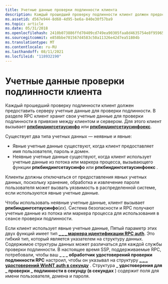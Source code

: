 ```yaml
---
title: Учетные данные проверки подлинности клиента
description: Каждый прошедший проверку подлинности клиент должен предоставить серверу учетные данные для проверки подлинности.
ms.assetid: d567e944-8d68-4d95-be6a-840e30f57ba9
ms.topic: article
ms.date: 05/31/2018
ms.openlocfilehash: 2410b073886ffd70409cd749ea90305faa8d4635754e8f9596547c47bb976800
ms.sourcegitcommit: e858bbe701567d4583c50a11326e42d7ea51804b
ms.translationtype: MT
ms.contentlocale: ru-RU
ms.lasthandoff: 08/11/2021
ms.locfileid: "118932190"
---
```

# <a name="client-authentication-credentials"></a>Учетные данные проверки подлинности клиента

Каждый прошедший проверку подлинности клиент должен предоставить серверу учетные данные для проверки подлинности. В разделе RPC клиент хранит свои учетные данные для проверки подлинности в привязке между клиентом и сервером. Для этого клиент вызывает [**рпкбиндингсетаусинфо**](/windows/desktop/api/Rpcdce/nf-rpcdce-rpcbindingsetauthinfo) или [**рпкбиндингсетаусинфоекс**](/windows/desktop/api/Rpcdce/nf-rpcdce-rpcbindingsetauthinfoexa).

Существует два типа учетных данных — неявные и явные:

-   Явные учетные данные существуют, когда клиент предоставляет имя пользователя, пароль и домен.
-   Неявные учетные данные существуют, когда клиент использует учетные данные из потока или маркера процесса, вызывающего функции **рпкбиндингсетаусинфо** или **рпкбиндингсетаусинфоекс** .

Клиенты должны отключаться от предоставления явных учетных данных, поскольку хранение, обработка и извлечение пароля пользователя может вызвать уязвимость в распределенной системе, если используются явные учетные данные.

Чтобы использовать неявные учетные данные, клиент вызывает **рпкбиндингсетаусинфо**(*ex*). Система безопасности и RPC получают учетные данные из потока или маркера процесса для использования в сеансе проверки подлинности.

Если клиент использует явные учетные данные, Пятый параметр этих двух функций имеет тип [**\_ \_ \_ маркера идентификации RPC auth**](rpc-auth-identity-handle.md). Это гибкий тип, который является указателем на структуру данных. Содержимое структуры данных может различаться для каждой службы проверки подлинности. В настоящее время SSP, поддерживаемые RPC, потребовали, чтобы ваш **\_ \_ \_ обработчик удостоверений проверки подлинности RPC** настроил, чтобы он указывал на структуру [**\_ \_ \_ удостоверений WinNT auth в секунду**](/windows/desktop/api/Rpcdce/ns-rpcdce-sec_winnt_auth_identity_a) . Структура **\_ удостоверения для \_ проверки \_ подлинности в секунду (в секундах** ) содержит поля для имени пользователя, домена и пароля.

 

 




